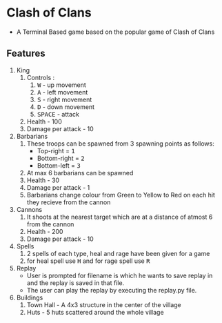 # Clash of Clans 

- A Terminal Based game based on the popular game of Clash of Clans 

## Features

1. King 
   1. Controls : 
      1. <KBD>W</KBD> - up movement
      2. <KBD>A</KBD> - left movement
      3. <KBD>S</KBD> - right movement
      4. <KBD>D</KBD> - down movement
      5. <KBD>SPACE</KBD> - attack
    2. Health - 100
    3. Damage per attack - 10
2. Barbarians 
   1. These troops can be spawned from 3 spawning points as follows:
        - Top-right = <KBD>1</KBD>
        - Bottom-right = <KBD>2</KBD>
        - Bottom-left = <KBD>3</KBD>
   2. At max 6 barbarians can be spawned
   3. Health - 30
   4. Damage per attack - 1
   5. Barbarians change colour from Green to Yellow to Red on each hit they recieve from the cannon
3. Cannons
   1. It shoots at the nearest target which are at a distance of atmost 6 from the cannon
   2. Health - 200
   3. Damage per attack - 10
4. Spells 
   1. 2 spells of each type, heal and rage have been given for a game 
   2. for heal spell use <KBD>H</KBD> and for rage spell use <KBD>R</KBD>
5. Replay 
    - User is prompted for filename is which he wants to save replay in and the replay is saved in that file. 
    - The user can play the replay by executing the replay.py file.
6. Buildings
    1. Town Hall - A 4x3 structure in the center of the village
    2. Huts - 5 huts scattered around the whole village
